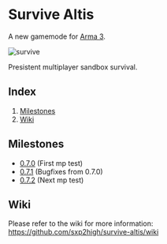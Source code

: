 Survive Altis
=============
A new gamemode for [Arma 3](http://arma3.com).
  
![survive](http://arma3.cc/survive.png "survive")
  
Presistent multiplayer sandbox survival.
  
Index
----
1.  [Milestones](https://github.com/sxp2high/survive-altis#milestones)
2.  [Wiki](https://github.com/sxp2high/survive-altis#wiki)
  
Milestones
----
*   [0.7.0](https://github.com/sxp2high/survive-altis/issues?milestone=1&state=open) (First mp test)
*   [0.7.1](https://github.com/sxp2high/survive-altis/issues?milestone=2&state=open) (Bugfixes from 0.7.0)
*   [0.7.2](https://github.com/sxp2high/survive-altis/issues?milestone=3&state=open) (Next mp test)
  
Wiki
----
Please refer to the wiki for more information: https://github.com/sxp2high/survive-altis/wiki